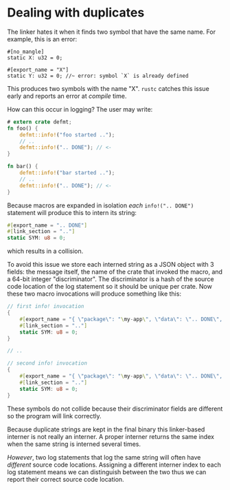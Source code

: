 # Dealing with duplicates

The linker hates it when it finds two symbol that have the same name.
For example, this is an error:

``` rust,compile_fail
#[no_mangle]
static X: u32 = 0;

#[export_name = "X"]
static Y: u32 = 0; //~ error: symbol `X` is already defined
```

This produces two symbols with the name "X".
`rustc` catches this issue early and reports an error at *compile* time.

How can this occur in logging?
The user may write:

``` rust
# extern crate defmt;
fn foo() {
    defmt::info!("foo started ..");
    // ..
    defmt::info!(".. DONE"); // <-
}

fn bar() {
    defmt::info!("bar started ..");
    // ..
    defmt::info!(".. DONE"); // <-
}
```

Because macros are expanded in isolation *each* `info!(".. DONE")` statement will produce this to intern its string:

``` rust
#[export_name = ".. DONE"]
#[link_section = ".."]
static SYM: u8 = 0;
```

which results in a collision.

To avoid this issue we store each interned string as a JSON object with 3 fields: the message itself, the name of the crate that invoked the macro, and a 64-bit integer "discriminator".
The discriminator is a hash of the source code location of the log statement so it should be unique per crate.
Now these two macro invocations will produce something like this:

``` rust
// first info! invocation
{
    #[export_name = "{ \"package\": "\my-app\", \"data\": \".. DONE\", \discriminator\: \"1379186119\" }"]
    #[link_section = ".."]
    static SYM: u8 = 0;
}

// ..

// second info! invocation
{
    #[export_name = "{ \"package\": "\my-app\", \"data\": \".. DONE\", \discriminator\: \"346188945\" }"]
    #[link_section = ".."]
    static SYM: u8 = 0;
}
```

These symbols do not collide because their discriminator fields are different so the program will link correctly.

Because duplicate strings are kept in the final binary this linker-based interner is not really an interner.
A proper interner returns the same index when the same string is interned several times.

*However*, two log statements that log the same string will often have *different* source code locations.
Assigning a different interner index to each log statement means we can distinguish between the two thus we can report their correct source code location.
